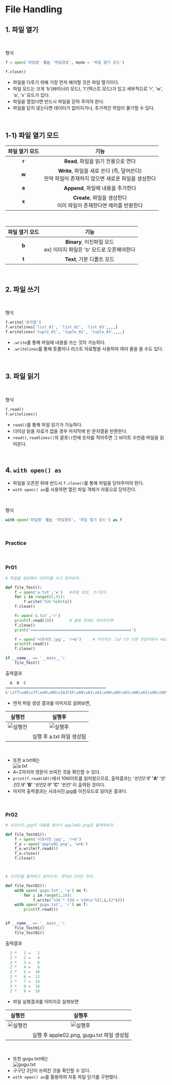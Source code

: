 # File Handling

## 1. 파일 열기
<br/>

형식
```python
f = open('파일명' 또는 '파일경로', mode = '파일 열기 모드')

f.close()
```
- 파일을 다루기 위해 가장 먼저 해야할 것은 파일 열기이다.
- 파일 모드는 크게 'b'(바이너리 모드), 't'(텍스트 모드)가 있고 세부적으로 'r', 'w', 'a', 'x' 모드가 있다.
- 파일을 열었다면 반드시 파일을 닫아 주어야 한다.
- 파일을 닫지 않는다면 데이터가 없어지거나, 추가적인 작업이 불가할 수 있다.

<br/>

## 1-1) 파일 열기 모드
|파일 열기 모드|기능|
|:------------:|:---:|
|__r__|__Read__, 파일을 읽기 전용으로 연다|
|__w__|__Write__, 파일을 새로 쓴다 (즉, 덮어쓴다)<br/>만약 파일이 존재하지 않으면 새로운 파일을 생성한다|
|__a__|__Append__, 파일에 내용을 추가한다|
|__x__|__Create__, 파일을 생성한다<br/>이미 파일이 존재한다면 에러를 반환한다|

<br/>

|파일 열기 모드|기능|
|:--------:|:----:|
|__b__|__Binary__, 이진파일 모드<br/>ex) 이미지 파일은 'b' 모드로 오픈해야한다|
|__t__|__Text__, 기본 디폴트 모드|

<br/>

## 2. 파일 쓰기
<br/>

형식
```python
f.write('문자열')
f.writelines['list_01', 'list_02', 'list_03',,,,]
f.writelines('tuple_01', 'tuple_02', 'tuple_03',,,,)
```
- `.write`를 통해 파일에 내용을 쓰는 것이 가능하다.
- `.writelines`를 통해 튜플이나 리스트 자료형을 사용하여 여러 줄을 쓸 수도 있다.

<br/>

## 3. 파일 읽기
<br/>

형식
```python
f.read()
f.writelines()
```
- `read()`를 통해 파일 읽기가 가능하다.
- 더이상 읽을 자료가 없을 경우 마지막에 빈 문자열을 반환한다.
- `read()`, `readlines()`의 괄호`()`안에 숫자를 적어주면 그 바이트 수만큼 파일을 읽어온다.

<br/>

## 4. `with open() as`
- 파일을 오픈한 뒤에 반드시 `f.close()`를 통해 파일을 닫아주어야 한다.
- `with open() as`를 사용하면 열린 파일 객체가 자동으로 닫아진다.

<br/>

형식
```python
with open('파일명' 또는 '파일경로', '파일 열기 모드') as f
```

<br/>

### Practice
<br/>

### Pr01
```python
# 파일을 생성해서 데이터를 쓰고 읽어보자.

def file_Test():
    f = open('a.txt','w')   #파일 생성, 쓰기모드
    for i in range(65,91):
        f.write('%3s'%chr(i))
    f.close()

    f= open('a.txt','r')
    print(f.read(10))       # 괄호 안에는 바이트단위
    f.close()
    print('============================================')

    f = open('사과사진.jpg', 'r+b')     # 이미지는 그냥 r만 쓰면 못읽어와서 +binary해줘야 한다
    print(f.read())
    f.close()

if __name__ == '__main__':
    file_Test()
```
출력결과
```python
  A  B  C 
============================================
b'\xff\xd8\xff\xe0\x00\x10JFIF\x00\x01\x01\x00\x00\x01\x00\x01\x00\x00\xff\xfe\x00;CREATOR: gd-jpeg v1.0 (using IJG JPEG v80), quality = 82\n\xff\xdb\x00C\x00\x06\x04\x04\x05\x04\x04\x06\x05\x05\x05\x06\x06\x06\x07\t\x0e\t\t\x08\x08\t\x12\r\r\n\x0e\x15\x12\x16\x16\x15\x12\x14\x14\x17\x1a!\x1c\x17\x18\x1f\x19\x14\x14\x1d\'\x1d\x1f"#%%%\x16\x1c),...생략'
```
- 먼저 파일 생성 결과를 이미지로 살펴보면,<br/>

|실행전|실행후|
|:----:|:---:|
|![실행전](https://user-images.githubusercontent.com/93986157/193412759-aff25887-2c2f-480d-82fc-599d3d01b506.png)|![실행후](https://user-images.githubusercontent.com/93986157/193412889-b9b7e716-9ef2-4f1d-8c4a-d6dc935044b3.png)|
||실행 후 a.txt 파일 생성됨|
<br/>

- 또한 a.txt에는<br/>
![a.txt](https://user-images.githubusercontent.com/93986157/193413053-31e19a62-b962-4b25-ba28-404ed4014f51.png)
- A~Z까지의 영문이 쓰여진 것을 확인할 수 있다.
- `print(f.read(10))`에서 10바이트를 읽어왔으므로, 출력결과는 _'빈칸2개'_ **'A'** _'빈칸2개'_ **'B'** _'빈칸2개'_ **'C'** _'빈칸'_ 이 출력된 것이다.
- 마지막 출력결과는 사과사진.jpg를 이진모드로 읽어온 결과다.

<br/>

### Pr02
```python
# 사과사진.jpg의 내용을 읽어서 apple02.png로 출력해보자.

def file_Test01():
    f = open('사과사진.jpg', 'r+b')
    f_o = open('apple02.png', 'w+b')
    f_o.write(f.read())
    f_o.close()
    f.close()



# 구구단을 출력하고 읽어오자. 편의상 2단만 하자.

def file_Test02():
    with open('gugu.txt', 'w') as f:
        for i in range(1,10):
            f.write('%3d * %3d = %3d\n'%(2,i,(2*i)))
    with open('gugu.txt', 'r') as f:
        print(f.read())


if __name__ == '__main__':
    file_Test01()
    file_Test02()
```
출력결과
```python
  2 *   1 =   2
  2 *   2 =   4
  2 *   3 =   6
  2 *   4 =   8
  2 *   5 =  10
  2 *   6 =  12
  2 *   7 =  14
  2 *   8 =  16
  2 *   9 =  18
```
- 파일 실행결과를 이미지로 살펴보면<br/>

|실행전|실행후|
|:----:|:---:|
|![실행전](https://user-images.githubusercontent.com/93986157/193413703-1d69f6c8-b612-4871-b805-faefbf8ad378.png)|![실행후](https://user-images.githubusercontent.com/93986157/193413726-075c47a3-c7ea-45e1-aabb-59f090ae7180.png)|
||실행 후 apple02.png, gugu.txt 파일 생성됨|
<br/>

- 또한 gugu.txt에는<br/>
![gugu.txt](https://user-images.githubusercontent.com/93986157/193413796-e8fe981c-3e8e-46dd-ac23-8553a73cd3b6.png)
- 구구단 2단이 쓰여진 것을 확인할 수 있다.
- `with open() as`를 활용하여 자동 파일 닫기를 구현했다.